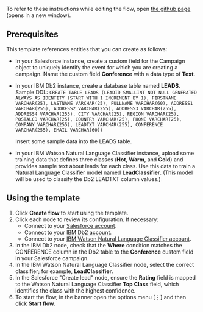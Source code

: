 To refer to these instructions while editing the flow, open [the github page](https://github.com/ot4i/app-connect-templates/blob/master/resources/markdown/Populate%20a%20Salesforce%20campaign%20with%20leads%20captured%20in%20IBM%20Db2%20and%20cognitively%20rate%20each%20lead_instructions.md) (opens in a new window).

## Prerequisites

This template references entities that you can create as follows:

- In your Salesforce instance, create a custom field for the Campaign object to uniquely identify the event for which you are creating a campaign. Name the custom field **Conference** with a data type of **Text**.

- In your IBM Db2 instance, create a database table named **LEADS**.  Sample DDL:
  `CREATE TABLE LEADS (LEADID SMALLINT NOT NULL GENERATED ALWAYS AS IDENTITY (START WITH 1 INCREMENT BY 1), FIRSTNAME VARCHAR(25), LASTNAME VARCHAR(25), FULLNAME VARCHAR(60), ADDRESS1 VARCHAR(255), ADDRESS2 VARCHAR(255), ADDRESS3 VARCHAR(255), ADDRESS4 VARCHAR(255), CITY VARCHAR(25), REGION VARCHAR(25), POSTALCD VARCHAR(25), COUNTRY VARCHAR(25), PHONE VARCHAR(25), COMPANY VARCHAR(255), LEADTXT VARCHAR(255), CONFERENCE VARCHAR(255), EMAIL VARCHAR(60))`

  Insert some sample data into the LEADS table.

- In your IBM Watson Natural Language Classifier instance, upload some training data that defines three classes (**Hot**, **Warm**, and **Cold**) and provides sample text about leads for each class. Use this data to train a Natural Language Classifier model named **LeadClassifier**. (This model will be used to classify the Db2 LEADTXT column values.)


## Using the template

1. Click **Create flow** to start using the template.
1. Click each node to review its configuration. If necessary:
   - Connect to your [Salesforce account](https://developer.ibm.com/integration/docs/app-connect/how-to-guides-for-apps/use-ibm-app-connect-salesforce/).
   - Connect to your [IBM Db2 account](https://developer.ibm.com/integration/docs/app-connect/how-to-guides-for-apps/use-ibm-app-connect-ibm-db2/).
   - Connect to your [IBM Watson Natural Language Classifier account](https://developer.ibm.com/integration/docs/app-connect/how-to-guides-for-apps/use-ibm-app-connect-watson-natural-language-classifier/).
1. In the IBM Db2 node, check that the **Where** condition matches the CONFERENCE column in the Db2 table to the **Conference** custom field in your Salesforce campaign.
1. In the IBM Watson Natural Language Classifier node, select the correct classifier; for example, **LeadClassifier**.
1. In the Salesforce "Create lead" node, ensure the **Rating** field is mapped to the Watson Natural Language Classifier **Top Class** field, which identifies the class with the highest confidence.
1. To start the flow, in the banner open the options menu [&#8942;] and then click **Start flow**.
